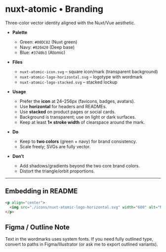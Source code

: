 # nuxt-atomic • Branding

Three-color vector identity aligned with the Nuxt/Vue aesthetic.

- **Palette**  
  - Green: `#00DC82` (Nuxt green)  
  - Navy: `#020420` (Deep base)
  - Blue: `#3740b3` (Atomic)

- **Files**
  - `nuxt-atomic-icon.svg` – square icon/mark (transparent background)
  - `nuxt-atomic-logo-horizontal.svg` – logotype with wordmark
  - `nuxt-atomic-logo-stacked.svg` – stacked lockup

- **Usage**
  - Prefer the **icon** at 24–256px (favicons, badges, avatars).
  - Use **horizontal** for headers and READMEs.
  - Use **stacked** on product pages or social cards.
  - Background is transparent; use on light or dark surfaces.
  - Keep at least **1× stroke width** of clearspace around the mark.

- **Do**
  - Keep to **two colors** (green + navy) for brand consistency.
  - Scale freely; SVGs are fully vector.

- **Don’t**
  - Add shadows/gradients beyond the two core brand colors.
  - Distort the triangle/orbit proportions.

---

## Embedding in README

```md
<p align="center">
  <img src="./icons/nuxt-atomic-logo-horizontal.svg" width="600" alt="Nuxt Atomic" />
</p>
```

## Figma / Outline Note
Text in the wordmarks uses system fonts. If you need fully outlined type, convert to paths in Figma/Illustrator (or ask me to export outlined variants).
